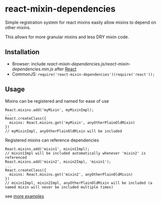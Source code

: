 react-mixin-dependencies
========================

Simple registration system for react mixins easily allow mixins to depend on other mixins.

This allows for more granular mixins and less DRY mixin code.

Installation
------------
* Browser: include *react-mixin-dependencies.js/react-mixin-dependencies.min.js* after [React](http://facebook.github.io/react/)
* CommonJS: ```require('react-mixin-dependencies')(require('react'));```

Usage
------------
Mixins can be registered and named for ease of use
```
React.mixins.add('myMixin', myMixinImpl);
...
React.createClass({
  mixins: React.mixins.get('myMixin', anyOtherPlainOldMixin)
})
// myMixinImpl, anyOtherPlainOldMixin will be included
```

Registered mixins can reference dependencies
```
React.mixins.add('mixin1', mixin1Impl);
// mixin1Impl will be included automatically whenever 'mixin2' is referenced
React.mixins.add('mixin2', mixin2Impl, 'mixin1');
...
React.createClass({
  mixins: React.mixins.get('mixin2', anyOtherPlainOldMixin)
})
// mixin1Impl, mixin2Impl, anyOtherPlainOldMixin will be included (a named mixin will never be included multiple times)
```

see [more examples](https://github.com/jhudson8/react-mixin-dependencies/blob/master/test/test.js#L17)
